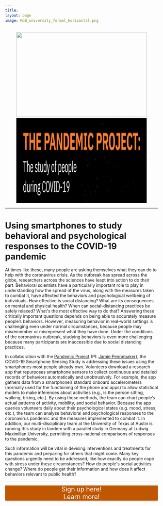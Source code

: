```yaml
---
title: 
layout: page
image: RGB_university_formal_horizontal.png
---
```

<p align="center">
  <img width="430" height="280" src="/images/covid19.png">
  <a href="https://utpsyc.org/covid19/index.html">
  <img width="430" height="280" src="/images/pandemicproject.png">
  </a>
</p>

___
# Using smartphones to study behavioral and psychological responses to the COVID-19 pandemic

 

At times like these, many people are asking themselves what they can do to help with the coronavirus crisis. As the outbreak has spread across the globe, researchers across the sciences have leapt into action to do their part. Behavioral scientists have a particularly important role to play in understanding how the spread of the virus, along with the measures taken to combat it, have affected the behaviors and psychological wellbeing of individuals. How effective is social distancing? What are its consequences on mental and physical health? When can social-distancing practices be safely relaxed? What's the most effective way to do that? Answering these critically important questions depends on being able to accurately measure people’s behaviors. However, measuring behavior in real-world settings is challenging even under normal circumstances, because people may misremember or misrepresent what they have done. Under the conditions of the coronavirus outbreak, studying behaviors is even more challenging because many participants are inaccessible due to social distancing practices.

 

In collaboration with the [Pandemic Project](https://utpsyc.org/covid19/) (PI: [Jamie Pennebaker](https://liberalarts.utexas.edu/psychology/faculty/pennebak)), the COVID-19 Smartphone Sensing Study is addressing these issues using the smartphones most people already own. Volunteers download a research app that repurposes smartphone sensors to collect continuous and detailed records of behaviors automatically and unobtrusively. For example, the app gathers data from a smartphone’s standard onboard accelerometers (normally used for the functioning of the phone and apps) to allow statistical models to make inferences about activities (e.g., is the person sitting, walking, biking, etc.). By using these methods, the team can chart people’s actual patterns of activity, mobility, and social behavior. Because the app queries volunteers daily about their psychological states (e.g. mood, stress, etc.), the team can analyze behavioral and psychological responses to the coronavirus pandemic and the measures implemented to combat it. In addition, our multi-disciplinary team at the University of Texas at Austin is running this study in tandem with a parallel study in Germany at Ludwig Maximilian University, permitting cross-national comparisons of responses to the pandemic.

 

Such information will be vital in devising interventions and treatments for this pandemic and preparing for others that might come. Many key questions urgently need to be addressed, like how exactly do people cope with stress under these circumstances? How do people's social activities change? Where do people get their information and how does it affect behaviors relevant to public health?

___

<body style="" marginwidth="0" marginheight="0">
    <div class="fun-widget" style="font-size: 150%; text-align: center;">
    	<div class="fun-widget-btn" id="new_participant" style="box-shadow: rgba(191, 87, 0, 0.25) 0px 2px 3px; border-radius: 0px 0px 3px 3px; background-color: rgb(191, 87, 0); color: rgb(255, 255, 255); top: 35%;right: auto;bottom: auto;left: 0px;z-index: 2147483644;transition-property: left;transition-duration: 500ms;transition-timing-function: ease-in-out;transition-delay: 50ms;transform-origin: 0 0; opacity: 1;" onclick="window.open('http://covid19.ut-wcwh.org/study-instructions/', '_blank')">
    		<div class="fun-widget-btn-text" style="color: rgb(255, 255, 255); ">Sign up here!</div>
    	</div>
    </div>
</body>

<body style="" marginwidth="0" marginheight="0">
    <div class="fun-widget" style="font-size: 150%; text-align: center;">
    	<div class="fun-widget-btn" id="enrolled_participant" style="box-shadow: rgba(191, 87, 0, 0.25) 0px 2px 3px; border-radius: 0px 0px 3px 3px; background-color: rgb(191, 87, 0); color: rgb(255, 255, 255); top: 65%;right: auto;bottom: auto;left: 0px;z-index: 2147483644;transition-property: left;transition-duration: 500ms;transition-timing-function: ease-in-out;transition-delay: 50ms;transform-origin: 0 0; opacity: 1;"  onclick="window.location.href='http://covid19.ut-wcwh.org/study-info/'">
    		<div class="fun-widget-btn-text" style="color: rgb(255, 255, 255);">Learn more!</div>
    	</div>
    </div>
</body>


